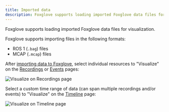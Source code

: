 ```yaml
---
title: Imported data
description: Foxglove supports loading imported Foxglove data files for visualization.
---
```


Foxglove supports loading imported Foxglove data files for visualization.

Foxglove supports importing files in the following formats:

- ROS 1 (`.bag`) files
- MCAP (`.mcap`) files

After [importing data to Foxglove](TBD), select individual resources to "Visualize" on the [Recordings](https://console.foxglove.dev/recordings) or [Events](https://console.foxglove.dev/events) pages:

![Visualize on Recordings page](/img/docs/connecting-to-data/visualize-recordings.png)

Select a custom time range of data (can span multiple recordings and/or events) to "Visualize" on the [Timeline](https://console.foxglove.dev/timeline) page:

![Visualize on Timeline page](/img/docs/connecting-to-data/visualize-timeline.png)
